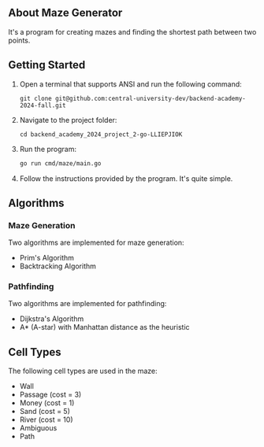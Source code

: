 ## About Maze Generator

It's a program for creating mazes and finding the shortest path between two points.

## Getting Started

1. Open a terminal that supports ANSI and run the following command:

   ```shell
   git clone git@github.com:central-university-dev/backend-academy-2024-fall.git
   ```

2. Navigate to the project folder:

   ```shell
   cd backend_academy_2024_project_2-go-LLIEPJIOK
   ```

3. Run the program:

   ```bash
   go run cmd/maze/main.go
   ```

4. Follow the instructions provided by the program. It's quite simple.

## Algorithms

### Maze Generation

Two algorithms are implemented for maze generation:

- Prim's Algorithm
- Backtracking Algorithm

### Pathfinding

Two algorithms are implemented for pathfinding:

- Dijkstra's Algorithm
- A\* (A-star) with Manhattan distance as the heuristic

## Cell Types

The following cell types are used in the maze:

- Wall
- Passage (cost = 3)
- Money (cost = 1)
- Sand (cost = 5)
- River (cost = 10)
- Ambiguous
- Path
